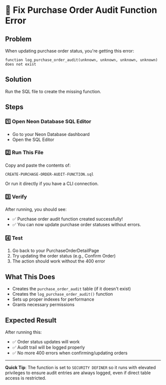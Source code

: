 # 🎯 Fix Purchase Order Audit Function Error

## Problem
When updating purchase order status, you're getting this error:
```
function log_purchase_order_audit(unknown, unknown, unknown, unknown) does not exist
```

## Solution
Run the SQL file to create the missing function.

## Steps

### 1️⃣ Open Neon Database SQL Editor
- Go to your Neon Database dashboard
- Open the SQL Editor

### 2️⃣ Run This File
Copy and paste the contents of:
```
CREATE-PURCHASE-ORDER-AUDIT-FUNCTION.sql
```

Or run it directly if you have a CLI connection.

### 3️⃣ Verify
After running, you should see:
- ✅ Purchase order audit function created successfully!
- ✅ You can now update purchase order statuses without errors.

### 4️⃣ Test
1. Go back to your PurchaseOrderDetailPage
2. Try updating the order status (e.g., Confirm Order)
3. The action should work without the 400 error

## What This Does
- Creates the `purchase_order_audit` table (if it doesn't exist)
- Creates the `log_purchase_order_audit()` function
- Sets up proper indexes for performance
- Grants necessary permissions

## Expected Result
After running this:
- ✅ Order status updates will work
- ✅ Audit trail will be logged properly
- ✅ No more 400 errors when confirming/updating orders

---

**Quick Tip**: The function is set to `SECURITY DEFINER` so it runs with elevated privileges to ensure audit entries are always logged, even if direct table access is restricted.

